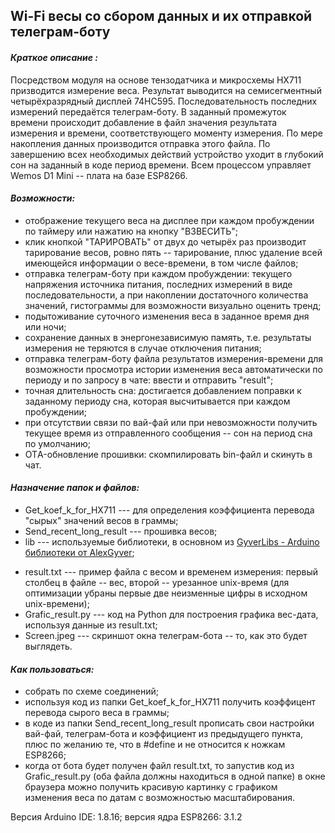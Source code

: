 ## Wi-Fi весы со сбором данных и их отправкой телеграм-боту
#### ___Краткое описание :___
Посредством модуля на основе тензодатчика и микросхемы HX711 призводится измерение веса. Результат выводится на семисегментный четырёхразрядный дисплей 74HC595. Последовательность последних измерений передаётся телеграм-боту. В заданный промежуток времени происходит добавление в файл значения результата измерения и времени, соответствующего моменту измерения. По мере накопления данных производится отправка этого файла. По завершению всех необходимых действий устройство уходит в глубокий сон на заданный в коде период времени. Всем процессом управляет Wemos D1 Mini -- плата на базе ESP8266.

#### ___Возможности:___
+ отображение текущего веса на дисплее при каждом пробуждении по таймеру или нажатию на кнопку "ВЗВЕСИТЬ";
+ клик кнопкой "ТАРИРОВАТЬ" от двух до четырёх раз производит тарирование весов, ровно пять -- тарирование, плюс удаление всей имеющейся информации о весе-времени, в том числе файлов;
+ отправка телеграм-боту при каждом пробуждении: текущего напряжения источника питания, последних измерений в виде последовательности, а при накоплении достаточного количества значений, гистограммы для возможности визуально оценить тренд;
+ подытоживание суточного изменения веса в заданное время дня или ночи;
+ сохранение данных в энергонезависимую память, т.е. результаты измерения не теряются в случае отключения питания;
+ отправка телеграм-боту файла результатов измерения-времени для возможности просмотра истории изменения веса автоматически по периоду и по запросу в чате: ввести и отправить "result";
+ точная длительность сна: достигается добавлением поправки к заданному периоду сна, которая высчитывается при каждом пробуждении;
+ при отсутствии связи по вай-фай или при невозможности получить текущее время из отправленного сообщения -- сон на период сна по умолчанию;
+ ОТA-обновление прошивки: скомпилировать bin-файл и скинуть в чат.


#### ___Назначение папок и файлов:___
+ Get_koef_k_for_HX711 --- для определения коэффициента перевода "сырых" значений весов в граммы;
+ Send_recent_long_result ---  прошивка весов;
+ lib --- используемые библиотеки, в основном из [GyverLibs - Arduino библиотеки от AlexGyver](https://github.com/GyverLibs);
- result.txt --- пример файла с весом и временем измерения: первый столбец в файле -- вес, второй -- урезанное unix-время (для оптимизации убраны первые две неизменные цифры в исходном unix-времени);
- Grafic_result.py --- код на Python для построения графика вес-дата, используя данные из result.txt;
- Screen.jpeg --- скриншот окна телеграм-бота -- то, как это будет выглядеть.

#### ___Как пользоваться:___
+ собрать по схеме соединений;
+ используя код из папки Get_koef_k_for_HX711 получить коэффицент перевода сырого веса в граммы;
+ в коде из папки Send_recent_long_result прописать свои настройки вай-фай, телеграм-бота и коэффициент из предыдущего пункта, плюс по желанию те, что в #define и не относится к ножкам ESP8266;
+ когда от бота будет получен файл result.txt, то запустив код из Grafic_result.py (оба файла должны находиться в одной папке) в окне браузера можно получить красивую картинку с графиком изменения веса по датам с возможностью масштабирования.

Версия Arduino IDE: 1.8.16; версия ядра ESP8266: 3.1.2